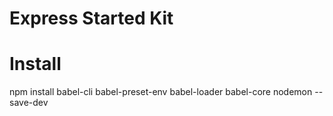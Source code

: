 # Express Started Kit

# Install

npm install babel-cli babel-preset-env babel-loader babel-core nodemon --save-dev
